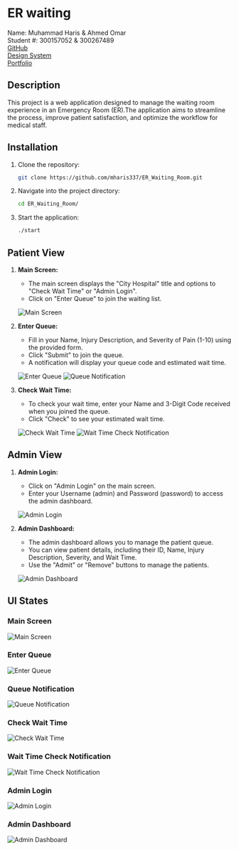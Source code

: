 # ER waiting 

Name: Muhammad Haris & Ahmed Omar\
Student #: 300157052 & 300267489\
[GitHub](https://github.com/mharis337/ER_Waiting_Room) \
[Design System](/docs/design_system.md)\
[Portfolio](https://github.com/mharis337/Portfolio)

## Description
This project is a web application designed to manage the waiting room experience in an Emergency Room (ER).The application aims to streamline the process, improve patient satisfaction, and optimize the workflow for medical staff.

## Installation
1. Clone the repository:
    ```bash
    git clone https://github.com/mharis337/ER_Waiting_Room.git
    ```
2. Navigate into the project directory:
    ```bash
    cd ER_Waiting_Room/
    ```
3. Start the application:
    ```bash
    ./start
    ```
## Patient View
1. **Main Screen:**
    - The main screen displays the "City Hospital" title and options to "Check Wait Time" or "Admin Login".
    - Click on "Enter Queue" to join the waiting list.

    ![Main Screen](./docs/main.png)

2. **Enter Queue:**
    - Fill in your Name, Injury Description, and Severity of Pain (1-10) using the provided form.
    - Click "Submit" to join the queue.
    - A notification will display your queue code and estimated wait time.

    ![Enter Queue](./docs/enter_queue.png)
    ![Queue Notification](./docs/queue_message.png)

3. **Check Wait Time:**
    - To check your wait time, enter your Name and 3-Digit Code received when you joined the queue.
    - Click "Check" to see your estimated wait time.

    ![Check Wait Time](./docs/check_wait_time.png)
    ![Wait Time Check Notification](./docs/wait_time_message.png)


## Admin View

1. **Admin Login:**
    - Click on "Admin Login" on the main screen.
    - Enter your Username (admin) and Password (password) to access the admin dashboard.

    ![Admin Login](./docs/admin_login.png)

2. **Admin Dashboard:**
    - The admin dashboard allows you to manage the patient queue.
    - You can view patient details, including their ID, Name, Injury Description, Severity, and Wait Time.
    - Use the "Admit" or "Remove" buttons to manage the patients.

    ![Admin Dashboard](./docs/admin_page.png)



## UI States

### Main Screen
![Main Screen](./docs/main.png)

### Enter Queue
![Enter Queue](./docs/enter_queue.png)

### Queue Notification
![Queue Notification](./docs/queue_message.png)

### Check Wait Time
![Check Wait Time](./docs/check_wait_time.png)

### Wait Time Check Notification
![Wait Time Check Notification](./docs/wait_time_message.png)

### Admin Login
![Admin Login](./docs/admin_login.png)

### Admin Dashboard
![Admin Dashboard](./docs/admin_page.png)
